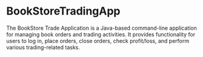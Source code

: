 # BookStoreTradingApp
The BookStore Trade Application is a Java-based command-line application for managing book orders and trading activities. It provides functionality for users to log in, place orders, close orders, check profit/loss, and perform various trading-related tasks.
